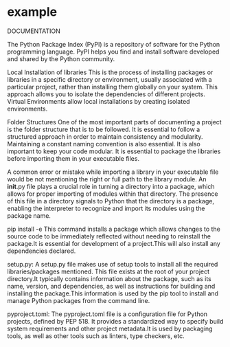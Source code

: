 # example
DOCUMENTATION

The Python Package Index (PyPI) is a repository of software for the Python programming language. PyPI helps you find and install software developed and shared by the Python community.

Local Installation of libraries
This is the process of installing packages or libraries in a specific directory or environment, usually associated with a particular project, rather than installing them globally on your system. This approach allows you to isolate the dependencies of different projects. Virtual Environments allow local installations by creating isolated environments.

Folder Structures
One of the most important parts of documenting a project is the folder structure that is to be followed. It is essential to follow a structured approach in order to maintain consistency and modularity. Maintaining a constant naming convention is also essential. It is also important to keep your code modular. It is essential to package the libraries before importing them in your executable files.

A common error or mistake while importing a library in your executable file would be not mentioning the right or full path to the library module. An __init__.py file plays a crucial role in turning a directory into a package, which allows for proper importing of modules within that directory. The presence of this file in a directory signals to Python that the directory is a package, enabling the interpreter to recognize and import its modules using the package name.

pip install -e
This command installs a package which allows changes to the source code to be immediately reflected without needing to reinstall the package.It is essential for development of a project.This will also install any dependencies declared.

setup.py:
A setup.py file makes use of setup tools to install all the required libraries/packages mentioned. This file exists at the root of your project directory.It typically contains information about the package, such as its name, version, and dependencies, as well as instructions for building and installing the package.This information is used by the pip tool to install and manage Python packages from the command line.

pyproject.toml:
The pyproject.toml file is a configuration file for Python projects, defined by PEP 518. It provides a standardized way to specify build system requirements and other project metadata.It is used by packaging tools, as well as other tools such as linters, type checkers, etc. 
